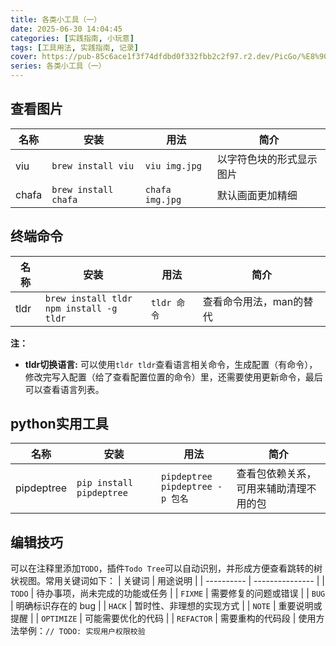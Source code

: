 ```yaml
---
title: 各类小工具（一）
date: 2025-06-30 14:04:45
categories: [实践指南, 小玩意]
tags: [工具用法, 实践指南, 记录]
cover: https://pub-85c6ace1f3f74dfdbd0f332fbb2c2f97.r2.dev/PicGo/%E8%90%BD%E6%97%A5%E5%AD%A4%E8%88%9F-2.png
series: 各类小工具（一）
---
```


## 查看图片

|名称|安装|用法|简介|
|-|-|-|-|
|viu|```brew install viu```|```viu img.jpg```|以字符色块的形式显示图片|
|chafa|```brew install chafa```|```chafa img.jpg```|默认画面更加精细|

## 终端命令


|名称|安装|用法|简介|
|-|-|-|-|
|tldr|```brew install tldr```</br>```npm install -g tldr```|```tldr 命令```|查看命令用法，man的替代|

**注：**

* **tldr切换语言:** 可以使用```tldr tldr```查看语言相关命令，生成配置（有命令），修改完写入配置（给了查看配置位置的命令）里，还需要使用更新命令，最后可以查看语言列表。

## python实用工具

|名称|安装|用法|简介|
|-|-|-|-|
|pipdeptree|`pip install pipdeptree`|```pipdeptree```</br>```pipdeptree -p 包名```|查看包依赖关系，可用来辅助清理不用的包|

## 编辑技巧

可以在注释里添加`TODO`，插件`Todo Tree`可以自动识别，并形成方便查看跳转的树状视图。常用关键词如下：
| 关键词        | 用途说明            |
| ---------- | --------------- |
| `TODO`     | 待办事项，尚未完成的功能或任务 |
| `FIXME`    | 需要修复的问题或错误      |
| `BUG`      | 明确标识存在的 bug     |
| `HACK`     | 暂时性、非理想的实现方式    |
| `NOTE`     | 重要说明或提醒         |
| `OPTIMIZE` | 可能需要优化的代码       |
| `REFACTOR` | 需要重构的代码段        |
使用方法举例：`// TODO: 实现用户权限校验`
